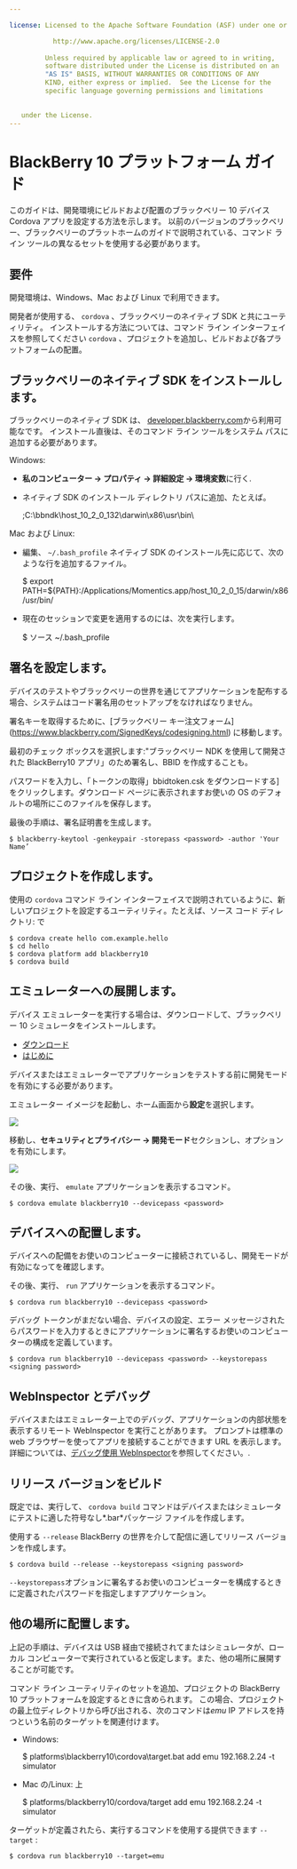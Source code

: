 ```yaml
---

license: Licensed to the Apache Software Foundation (ASF) under one or more contributor license agreements. See the NOTICE file distributed with this work for additional information regarding copyright ownership. The ASF licenses this file to you under the Apache License, Version 2.0 (the "License"); you may not use this file except in compliance with the License. You may obtain a copy of the License at

           http://www.apache.org/licenses/LICENSE-2.0
    
         Unless required by applicable law or agreed to in writing,
         software distributed under the License is distributed on an
         "AS IS" BASIS, WITHOUT WARRANTIES OR CONDITIONS OF ANY
         KIND, either express or implied.  See the License for the
         specific language governing permissions and limitations
    

   under the License.
---
```


# BlackBerry 10 プラットフォーム ガイド

このガイドは、開発環境にビルドおよび配置のブラックベリー 10 デバイス Cordova アプリを設定する方法を示します。 以前のバージョンのブラックベリー、ブラックベリーのプラットホームのガイドで説明されている、コマンド ライン ツールの異なるセットを使用する必要があります。

## 要件

開発環境は、Windows、Mac および Linux で利用できます。

開発者が使用する、 `cordova` 、ブラックベリーのネイティブ SDK と共にユーティリティ。 インストールする方法については、コマンド ライン インターフェイスを参照してください `cordova` 、プロジェクトを追加し、ビルドおよび各プラットフォームの配置。

## ブラックベリーのネイティブ SDK をインストールします。

ブラックベリーのネイティブ SDK は、 [developer.blackberry.com][1]から利用可能なです。 インストール直後は、そのコマンド ライン ツールをシステム パスに追加する必要があります。

 [1]: http://developer.blackberry.com/native/download/

Windows:

*   **私のコンピューター → プロパティ → 詳細設定 → 環境変数**に行く.

*   ネイティブ SDK のインストール ディレクトリ パスに追加、たとえば。
    
    ;C:\bbndk\host\_10\_2\_0\_132\darwin\x86\usr\bin\

Mac および Linux:

*   編集、 `~/.bash_profile` ネイティブ SDK のインストール先に応じて、次のような行を追加するファイル。
    
    $ export PATH=${PATH}:/Applications/Momentics.app/host\_10\_2\_0\_15/darwin/x86/usr/bin/

*   現在のセッションで変更を適用するのには、次を実行します。
    
    $ ソース ~/.bash_profile

## 署名を設定します。

デバイスのテストやブラックベリーの世界を通じてアプリケーションを配布する場合、システムはコード署名用のセットアップをなければなりません。

署名キーを取得するために、\[ブラックベリー キー注文フォーム\] (https://www.blackberry.com/SignedKeys/codesigning.html) に移動します。

最初のチェック ボックスを選択します:"ブラックベリー NDK を使用して開発された BlackBerry10 アプリ」のため署名し、BBID を作成することも。

パスワードを入力し、「トークンの取得」bbidtoken.csk をダウンロードする] をクリックします。ダウンロード ページに表示されますお使いの OS のデフォルトの場所にこのファイルを保存します。

最後の手順は、署名証明書を生成します。

    $ blackberry-keytool -genkeypair -storepass <password> -author 'Your Name’
    

## プロジェクトを作成します。

使用の `cordova` コマンド ライン インターフェイスで説明されているように、新しいプロジェクトを設定するユーティリティ。たとえば、ソース コード ディレクトリ: で

    $ cordova create hello com.example.hello
    $ cd hello
    $ cordova platform add blackberry10
    $ cordova build
    

## エミュレーターへの展開します。

デバイス エミュレーターを実行する場合は、ダウンロードして、ブラックベリー 10 シミュレータをインストールします。

*   [ダウンロード][1]
*   [はじめに][2]

 [2]: http://developer.blackberry.com/devzone/develop/simulator/blackberry_10_simulator_start.html

デバイスまたはエミュレーターでアプリケーションをテストする前に開発モードを有効にする必要があります。

エミュレーター イメージを起動し、ホーム画面から**設定**を選択します。

![][3]

 [3]: img/guide/platforms/blackberry10/bb_home.png

移動し、**セキュリティとプライバシー → 開発モード**セクションし、オプションを有効にします。

![][4]

 [4]: img/guide/platforms/blackberry10/bb_devel.png

その後、実行、 `emulate` アプリケーションを表示するコマンド。

    $ cordova emulate blackberry10 --devicepass <password>
    

## デバイスへの配置します。

デバイスへの配備をお使いのコンピューターに接続されているし、開発モードが有効になってを確認します。

その後、実行、 `run` アプリケーションを表示するコマンド。

    $ cordova run blackberry10 --devicepass <password>
    

デバッグ トークンがまだない場合、デバイスの設定、エラー メッセージされたらパスワードを入力するときにアプリケーションに署名するお使いのコンピューターの構成を定義しています。

    $ cordova run blackberry10 --devicepass <password> --keystorepass <signing password>
    

## WebInspector とデバッグ

デバイスまたはエミュレーター上でのデバッグ、アプリケーションの内部状態を表示するリモート WebInspector を実行ことがあります。 プロンプトは標準の web ブラウザーを使ってアプリを接続することができます URL を表示します。 詳細については、[デバッグ使用 WebInspector][5]を参照してください。.

 [5]: http://developer.blackberry.com/html5/documentation/web_inspector_overview_1553586_11.html

## リリース バージョンをビルド

既定では、実行して、 `cordova build` コマンドはデバイスまたはシミュレータにテストに適した符号なし*.bar*パッケージ ファイルを作成します。

使用する `--release` BlackBerry の世界を介して配信に適してリリース バージョンを作成します。

    $ cordova build --release --keystorepass <signing password>
    

`--keystorepass`オプションに署名するお使いのコンピューターを構成するときに定義されたパスワードを指定しますアプリケーション。

## 他の場所に配置します。

上記の手順は、デバイスは USB 経由で接続されてまたはシミュレータが、ローカル コンピューターで実行されていると仮定します。また、他の場所に展開することが可能です。

コマンド ライン ユーティリティのセットを追加、プロジェクトの BlackBerry 10 プラットフォームを設定するときに含められます。 この場合、プロジェクトの最上位ディレクトリから呼び出される、次のコマンドは*emu* IP アドレスを持つという名前のターゲットを関連付けます。

*   Windows:
    
    $ platforms\blackberry10\cordova\target.bat add emu 192.168.2.24 -t simulator

*   Mac の/Linux: 上
    
    $ platforms/blackberry10/cordova/target add emu 192.168.2.24 -t simulator

ターゲットが定義されたら、実行するコマンドを使用する提供できます `--target` :

    $ cordova run blackberry10 --target=emu